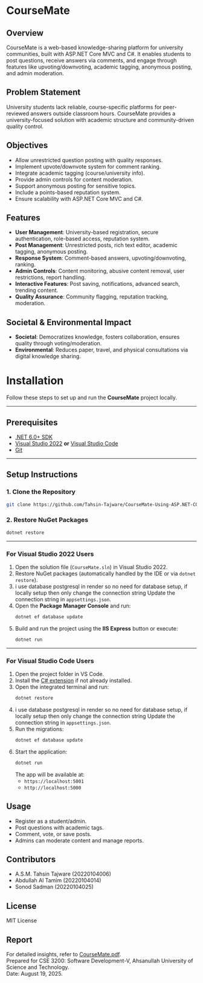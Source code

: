 # CourseMate

## Overview
CourseMate is a web-based knowledge-sharing platform for university communities, built with ASP.NET Core MVC and C#. It enables students to post questions, receive answers via comments, and engage through features like upvoting/downvoting, academic tagging, anonymous posting, and admin moderation.

## Problem Statement
University students lack reliable, course-specific platforms for peer-reviewed answers outside classroom hours. CourseMate provides a university-focused solution with academic structure and community-driven quality control.

## Objectives
- Allow unrestricted question posting with quality responses.
- Implement upvote/downvote system for comment ranking.
- Integrate academic tagging (course/university info).
- Provide admin controls for content moderation.
- Support anonymous posting for sensitive topics.
- Include a points-based reputation system.
- Ensure scalability with ASP.NET Core MVC and C#.

## Features
- **User Management**: University-based registration, secure authentication, role-based access, reputation system.
- **Post Management**: Unrestricted posts, rich text editor, academic tagging, anonymous posting.
- **Response System**: Comment-based answers, upvoting/downvoting, ranking.
- **Admin Controls**: Content monitoring, abusive content removal, user restrictions, report handling.
- **Interactive Features**: Post saving, notifications, advanced search, trending content.
- **Quality Assurance**: Community flagging, reputation tracking, moderation.

## Societal & Environmental Impact
- **Societal**: Democratizes knowledge, fosters collaboration, ensures quality through voting/moderation.
- **Environmental**: Reduces paper, travel, and physical consultations via digital knowledge sharing.

# Installation

Follow these steps to set up and run the **CourseMate** project locally.

---

## Prerequisites
- [.NET 6.0+ SDK](https://dotnet.microsoft.com/download)
- [Visual Studio 2022](https://visualstudio.microsoft.com/) **or** [Visual Studio Code](https://code.visualstudio.com/)
- [Git](https://git-scm.com/)

---

## Setup Instructions

### 1. Clone the Repository
```bash
git clone https://github.com/Tahsin-Tajware/CourseMate-Using-ASP.NET-CORE.git
```

### 2. Restore NuGet Packages
```bash
dotnet restore
```

---

### For **Visual Studio 2022** Users
1. Open the solution file (`CourseMate.sln`) in Visual Studio 2022.
2. Restore NuGet packages (automatically handled by the IDE or via `dotnet restore`).
3. i use database postgresql in render so no need for database setup, if locally setup then only change the connection string Update the connection string in `appsettings.json`.
4. Open the **Package Manager Console** and run:
   ```bash
   dotnet ef database update
   ```
5. Build and run the project using the **IIS Express** button or execute:
   ```bash
   dotnet run
   ```

---

### For **Visual Studio Code** Users
1. Open the project folder in VS Code.
2. Install the [C# extension](https://marketplace.visualstudio.com/items?itemName=ms-dotnettools.csharp) if not already installed.
3. Open the integrated terminal and run:
   ```bash
   dotnet restore
   ```
4. i use database postgresql in render so no need for database setup, if locally setup then only change the connection string Update the connection string in `appsettings.json`.
5. Run the migrations:
   ```bash
   dotnet ef database update
   ```
6. Start the application:
   ```bash
   dotnet run
   ```
   The app will be available at:
   - `https://localhost:5001`
   - `http://localhost:5000`


## Usage
- Register as a student/admin.
- Post questions with academic tags.
- Comment, vote, or save posts.
- Admins can moderate content and manage reports.

## Contributors
- A.S.M. Tahsin Tajware (20220104006)
- Abdullah Al Tamim (20220104014)
- Sonod Sadman (20220104025)

## License
MIT License

## Report
For detailed insights, refer to [CourseMate.pdf](CourseMate.pdf).  
Prepared for CSE 3200: Software Development-V, Ahsanullah University of Science and Technology.  
Date: August 19, 2025.
